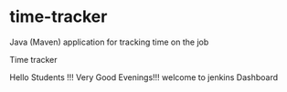 # time-tracker
Java (Maven) application for tracking time on the job

Time tracker

Hello Students !!! Very Good Evenings!!! welcome to jenkins Dashboard
